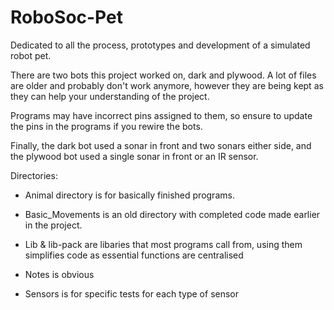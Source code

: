 # RoboSoc-Pet
 Dedicated to all the process, prototypes and development of a simulated robot pet.

There are two bots this project worked on, dark and plywood.
A lot of files are older and probably don't work anymore,
however they are being kept as they can help your understanding of the project.

Programs may have incorrect pins assigned to them,
so ensure to update the pins in the programs if you rewire the bots.

Finally, the dark bot used a sonar in front and two sonars either side,
and the plywood bot used a single sonar in front or an IR sensor.

Directories:

- Animal directory is for basically finished programs.

- Basic_Movements is an old directory with completed code made earlier in the project.

- Lib & lib-pack are libaries that most programs call from, using them simplifies code as essential functions are centralised

- Notes is obvious

- Sensors is for specific tests for each type of sensor